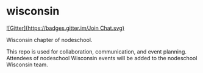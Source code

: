 wisconsin
=========
[![Gitter](https://badges.gitter.im/Join Chat.svg)](https://gitter.im/nodeschool/wisconsin?utm_source=badge&utm_medium=badge&utm_campaign=pr-badge)

Wisconsin chapter of nodeschool.

This repo is used for collaboration, communication, and event planning.  Attendees of nodeschool Wisconsin events will be added to the nodeschool Wisconsin team.
